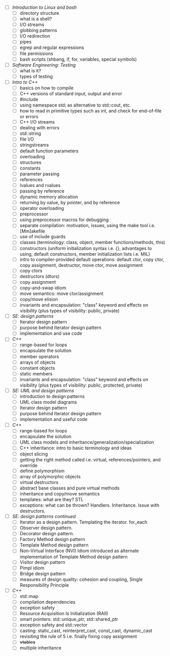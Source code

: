 - [ ]  *Introduction to Linux and bash*
    - [ ]  directory structure
    - [ ]  what is a shell?
    - [ ]  I/O streams
    - [ ]  globbing patterns
    - [ ]  I/O redirection
    - [ ]  pipes
    - [ ]  egrep and regular expressions
    - [ ]  file permissions
    - [ ]  bash scripts (shbang, if, for, variables, special symbols)
- [ ]  *Software Engineering: Testing*
    - [ ]  what is it?
    - [ ]  types of testing
- [ ]  *Intro to C++*
    - [ ]  basics on how to compile
    - [ ]  C++ versions of standard input, output and error
    - [ ]  #include <iostream>
    - [ ]  using namespace std; as alternative to std::cout, etc.
    - [ ]  how to read in primitive types such as int, and check for end-of-file or errors
    - [ ]  C++ I/O streams
    - [ ]  dealing with errors
    - [ ]  std::string
    - [ ]  file I/O
    - [ ]  stringstreams
    - [ ]  default function parameters
    - [ ]  overloading
    - [ ]  structures
    - [ ]  constants
    - [ ]  parameter passing
    - [ ]  references
    - [ ]  lvalues and rvalues
    - [ ]  passing by reference
    - [ ]  dynamic memory allocation
    - [ ]  returning by value, by pointer, and by reference
    - [ ]  operator overloading
    - [ ]  preprocessor
    - [ ]  using preprocessor macros for debugging
    - [ ]  separate compilation: motivation, issues, using the make tool i.e.[Mm]akefile
    - [ ]  use of include guards
    - [ ]  classes (terminology: class, object, member functions/methods, this)
    - [ ]  constructors (uniform initialization syntax i.e. {}, advantages to using, default constructors, member initialization lists i.e. MIL)
    - [ ]  intro to compiler-provided default operations: default ctor, copy ctor, copy assignment, destructor, move ctor, move assignment
    - [ ]  copy ctors
    - [ ]  destructors (dtors)
    - [ ]  copy assignment
    - [ ]  copy-and-swap idiom
    - [ ]  move semantics: move ctor/assignment
    - [ ]  copy/move elision
    - [ ]  invariants and encapsulation: "class" keyword and effects on visibility (plus types of visibility: public, private)
- [ ]  *SE: design patterns*
    - [ ]  Iterator design pattern
    - [ ]  purpose behind Iterator design pattern
    - [ ]  implementation and use code
- [ ]  *C++*
    - [ ]  range-based for loops
    - [ ]  encapsulate the solution
    - [ ]  member operators
    - [ ]  arrays of objects
    - [ ]  constant objects
    - [ ]  static members
    - [ ]  invariants and encapsulation: "class" keyword and effects on visibility (plus types of visibility: public, protected, private)
- [ ]  *SE: UML and design patterns*
    - [ ]  introduction to design patterns
    - [ ]  UML class model diagrams
    - [ ]  Iterator design pattern
    - [ ]  purpose behind Iterator design pattern
    - [ ]  implementation and useful code
- [ ]  *C++*
    - [ ]  range-based for loops
    - [ ]  encapsulate the solution
    - [ ]  UML class models and inheritance/generalization/specialization
    - [ ]  C++ inheritance: intro to basic terminology and ideas
    - [ ]  object slicing
    - [ ]  getting the right method called i.e. virtual, references/pointers, and override
    - [ ]  define polymorphism
    - [ ]  array of polymorphic objects
    - [ ]  virtual destructors
    - [ ]  abstract base classes and pure virtual methods
    - [ ]  inheritance and copy/move semantics
    - [ ]  templates: what are they? STL
    - [ ]  exceptions: what can be thrown? Handlers. Inheritance. Issue with destructors.
- [ ]  *SE: design patterns continued*
    - [ ]  Iterator as a design pattern. Templating the iterator. for_each
    - [ ]  Observer design pattern.
    - [ ]  Decorator design pattern.
    - [ ]  Factory Method design pattern
    - [ ]  Template Method design pattern
    - [ ]  Non-Virtual Interface (NVI) Idiom introduced as alternate implementation of Template Method design pattern
    - [ ]  Visitor design pattern
    - [ ]  Pimpl idiom
    - [ ]  Bridge design pattern
    - [ ]  measures of design quality: cohesion and coupling, Single Responsibility Principle
- [ ]  *C++*
    - [ ]  std::map
    - [ ]  compilation dependencies
    - [ ]  exception safety
    - [ ]  Resource Acquisition Is Initialization (RAII)
    - [ ]  smart pointers: std::unique_ptr, std::shared_ptr
    - [ ]  exception safety and std::vector
    - [ ]  casting: static_cast, reinterpret_cast, const_cast, dynamic_cast
    - [ ]  revisiting the rule of 5 i.e. finally fixing copy assignment
    - [ ]  ~~vtables~~
    - [ ]  multiple inheritance
